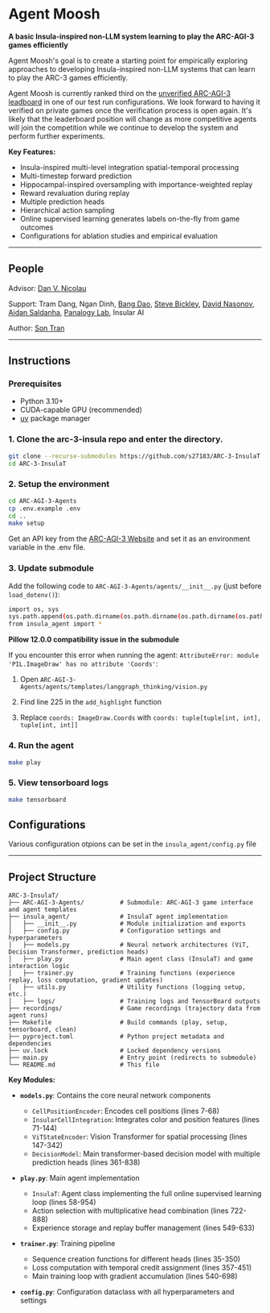 # Agent Moosh

**A basic Insula-inspired non-LLM system learning to play the ARC-AGI-3 games efficiently**

Agent Moosh's goal is to create a starting point for empirically exploring approaches to developing Insula-inspired non-LLM systems that can learn to play the ARC-3 games efficiently.

Agent Moosh is currently ranked third on the [unverified ARC-AGI-3 leadboard](https://three.arcprize.org/leaderboard) in one of our test run configurations. We look forward to having it verified on private games once the verification process is open again. It's likely that the leaderboard position will change as more competitive agents will join the competition while we continue to develop the system and perform further experiments. 

**Key Features:**

  - Insula-inspired multi-level integration spatial-temporal processing
  - Multi-timestep forward prediction
  - Hippocampal-inspired oversampling with importance-weighted replay
  - Reward revaluation during replay
  - Multiple prediction heads
  - Hierarchical action sampling
  - Online supervised learning generates labels on-the-fly from game outcomes 
  - Configurations for ablation studies and empirical evaluation

---

## People

Advisor: [Dan V. Nicolau](https://www.linkedin.com/in/dan-nicolau-384661219?utm_source=share&utm_campaign=share_via&utm_content=profile&utm_medium=ios_app)

Support: Tram Dang, Ngan Dinh, [Bang Dao](https://www.linkedin.com/in/daotranbang?utm_source=share&utm_campaign=share_via&utm_content=profile&utm_medium=android_app), [Steve Bickley](https://www.linkedin.com/in/steve-bickley/), [David Nasonov](https://www.linkedin.com/in/david-nasonov-323767250?utm_source=share&utm_campaign=share_via&utm_content=profile&utm_medium=ios_app), [Aidan Saldanha](https://www.linkedin.com/in/aidandsaldanha?utm_source=share&utm_campaign=share_via&utm_content=profile&utm_medium=ios_app), [Panalogy Lab](https://panalogy-lab.com), Insular AI

Author: [Son Tran](https://github.com/s27183)

---

## Instructions

### Prerequisites
- Python 3.10+
- CUDA-capable GPU (recommended)
- [uv](https://docs.astral.sh/uv/) package manager

### 1. Clone the arc-3-insula repo and enter the directory.

```bash
git clone --recurse-submodules https://github.com/s27183/ARC-3-InsulaT
cd ARC-3-InsulaT
```

### 2. Setup the environment

```bash
cd ARC-AGI-3-Agents
cp .env.example .env
cd ..
make setup
```

Get an API key from the [ARC-AGI-3 Website](https://three.arcprize.org/) and set it as an environment variable in the .env file.

### 3. Update submodule

Add the following code to `ARC-AGI-3-Agents/agents/__init__.py` (just before `load_dotenv()`):

```bash
import os, sys
sys.path.append(os.path.dirname(os.path.dirname(os.path.dirname(os.path.abspath(__file__)))))
from insula_agent import *
```

**Pillow 12.0.0 compatibility issue in the submodule**

If you encounter this error when running the agent: `AttributeError: module 'PIL.ImageDraw' has no attribute 'Coords'`:

  1. Open `ARC-AGI-3-Agents/agents/templates/langgraph_thinking/vision.py`

  2. Find line 225 in the `add_highlight` function

  3. Replace `coords: ImageDraw.Coords` with `coords: tuple[tuple[int, int], tuple[int, int]]`

### 4. Run the agent

```bash
make play
```

### 5. View tensorboard logs

```bash
make tensorboard
```

## Configurations

Various configuration otpions can be set in the `insula_agent/config.py` file

---

## Project Structure

```
ARC-3-InsulaT/
├── ARC-AGI-3-Agents/          # Submodule: ARC-AGI-3 game interface and agent templates
├── insula_agent/              # InsulaT agent implementation
│   ├── __init__.py            # Module initialization and exports
│   ├── config.py              # Configuration settings and hyperparameters
│   ├── models.py              # Neural network architectures (ViT, Decision Transformer, prediction heads)
│   ├── play.py                # Main agent class (InsulaT) and game interaction logic
│   ├── trainer.py             # Training functions (experience replay, loss computation, gradient updates)
│   ├── utils.py               # Utility functions (logging setup, etc.)
│   ├── logs/                  # Training logs and TensorBoard outputs
├── recordings/                # Game recordings (trajectory data from agent runs)
├── Makefile                   # Build commands (play, setup, tensorboard, clean)
├── pyproject.toml             # Python project metadata and dependencies
├── uv.lock                    # Locked dependency versions
├── main.py                    # Entry point (redirects to submodule)
└── README.md                  # This file
```

**Key Modules:**

- **`models.py`**: Contains the core neural network components
  - `CellPositionEncoder`: Encodes cell positions (lines 7-68)
  - `InsularCellIntegration`: Integrates color and position features (lines 71-144)
  - `ViTStateEncoder`: Vision Transformer for spatial processing (lines 147-342)
  - `DecisionModel`: Main transformer-based decision model with multiple prediction heads (lines 361-838)

- **`play.py`**: Main agent implementation
  - `InsulaT`: Agent class implementing the full online supervised learning loop (lines 58-954)
  - Action selection with multiplicative head combination (lines 722-888)
  - Experience storage and replay buffer management (lines 549-633)

- **`trainer.py`**: Training pipeline
  - Sequence creation functions for different heads (lines 35-350)
  - Loss computation with temporal credit assignment (lines 357-451)
  - Main training loop with gradient accumulation (lines 540-698)

- **`config.py`**: Configuration dataclass with all hyperparameters and settings

